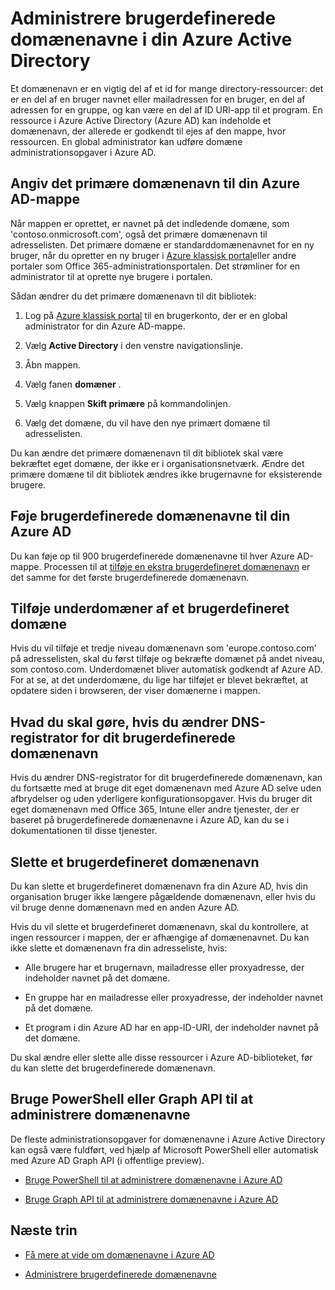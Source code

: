 <properties
    pageTitle="Administrere brugerdefinerede domænenavne i din Azure Active Directory | Microsoft Azure"
    description="Management-begreber og vejledning til administration af et brugerdefineret domæne i Azure Active Directory"
    services="active-directory"
    documentationCenter=""
    authors="jeffsta"
    manager="femila"
    editor=""/>

<tags
    ms.service="active-directory"
    ms.workload="identity"
    ms.tgt_pltfrm="na"
    ms.devlang="na"
    ms.topic="article"
    ms.date="10/04/2016"
    ms.author="curtand;jeffsta"/>

# <a name="managing-custom-domain-names-in-your-azure-active-directory"></a>Administrere brugerdefinerede domænenavne i din Azure Active Directory

Et domænenavn er en vigtig del af et id for mange directory-ressourcer: det er en del af en bruger navnet eller mailadressen for en bruger, en del af adressen for en gruppe, og kan være en del af ID URI-app til et program. En ressource i Azure Active Directory (Azure AD) kan indeholde et domænenavn, der allerede er godkendt til ejes af den mappe, hvor ressourcen. En global administrator kan udføre domæne administrationsopgaver i Azure AD.

## <a name="set-the-primary-domain-name-for-your-azure-ad-directory"></a>Angiv det primære domænenavn til din Azure AD-mappe

Når mappen er oprettet, er navnet på det indledende domæne, som 'contoso.onmicrosoft.com', også det primære domænenavn til adresselisten. Det primære domæne er standarddomænenavnet for en ny bruger, når du opretter en ny bruger i [Azure klassisk portal](https://manage.windowsazure.com/)eller andre portaler som Office 365-administrationsportalen. Det strømliner for en administrator til at oprette nye brugere i portalen.

Sådan ændrer du det primære domænenavn til dit bibliotek:

1.  Log på [Azure klassisk portal](https://manage.windowsazure.com/) til en brugerkonto, der er en global administrator for din Azure AD-mappe.

2.  Vælg **Active Directory** i den venstre navigationslinje.

3.  Åbn mappen.

4.  Vælg fanen **domæner** .

5.  Vælg knappen **Skift primære** på kommandolinjen.

6.  Vælg det domæne, du vil have den nye primært domæne til adresselisten.

Du kan ændre det primære domænenavn til dit bibliotek skal være bekræftet eget domæne, der ikke er i organisationsnetværk. Ændre det primære domæne til dit bibliotek ændres ikke brugernavne for eksisterende brugere.

## <a name="add-custom-domain-names-to-your-azure-ad"></a>Føje brugerdefinerede domænenavne til din Azure AD

Du kan føje op til 900 brugerdefinerede domænenavne til hver Azure AD-mappe. Processen til at [tilføje en ekstra brugerdefineret domænenavn](active-directory-add-domain.md) er det samme for det første brugerdefinerede domænenavn.

## <a name="add-subdomains-of-a-custom-domain"></a>Tilføje underdomæner af et brugerdefineret domæne

Hvis du vil tilføje et tredje niveau domænenavn som 'europe.contoso.com' på adresselisten, skal du først tilføje og bekræfte domænet på andet niveau, som contoso.com. Underdomænet bliver automatisk godkendt af Azure AD. For at se, at det underdomæne, du lige har tilføjet er blevet bekræftet, at opdatere siden i browseren, der viser domænerne i mappen.

## <a name="what-to-do-if-you-change-the-dns-registrar-for-your-custom-domain-name"></a>Hvad du skal gøre, hvis du ændrer DNS-registrator for dit brugerdefinerede domænenavn

Hvis du ændrer DNS-registrator for dit brugerdefinerede domænenavn, kan du fortsætte med at bruge dit eget domænenavn med Azure AD selve uden afbrydelser og uden yderligere konfigurationsopgaver. Hvis du bruger dit eget domænenavn med Office 365, Intune eller andre tjenester, der er baseret på brugerdefinerede domænenavne i Azure AD, kan du se i dokumentationen til disse tjenester.

## <a name="delete-a-custom-domain-name"></a>Slette et brugerdefineret domænenavn

Du kan slette et brugerdefineret domænenavn fra din Azure AD, hvis din organisation bruger ikke længere pågældende domænenavn, eller hvis du vil bruge denne domænenavn med en anden Azure AD.

Hvis du vil slette et brugerdefineret domænenavn, skal du kontrollere, at ingen ressourcer i mappen, der er afhængige af domænenavnet. Du kan ikke slette et domænenavn fra din adresseliste, hvis:

-   Alle brugere har et brugernavn, mailadresse eller proxyadresse, der indeholder navnet på det domæne.

-   En gruppe har en mailadresse eller proxyadresse, der indeholder navnet på det domæne.

-   Et program i din Azure AD har en app-ID-URI, der indeholder navnet på det domæne.

Du skal ændre eller slette alle disse ressourcer i Azure AD-biblioteket, før du kan slette det brugerdefinerede domænenavn.

## <a name="use-powershell-or-graph-api-to-manage-domain-names"></a>Bruge PowerShell eller Graph API til at administrere domænenavne

De fleste administrationsopgaver for domænenavne i Azure Active Directory kan også være fuldført, ved hjælp af Microsoft PowerShell eller automatisk med Azure AD Graph API (i offentlige preview).

-   [Bruge PowerShell til at administrere domænenavne i Azure AD](https://msdn.microsoft.com/library/azure/e1ef403f-3347-4409-8f46-d72dafa116e0#BKMK_ManageDomains)

-   [Bruge Graph API til at administrere domænenavne i Azure AD](https://msdn.microsoft.com/Library/Azure/Ad/Graph/api/domains-operations)

## <a name="next-steps"></a>Næste trin

-   [Få mere at vide om domænenavne i Azure AD](active-directory-add-domain-concepts.md)

-   [Administrere brugerdefinerede domænenavne](active-directory-add-manage-domain-names.md)
